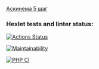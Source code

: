 

[Аскинема 5 шаг](https://asciinema.org/a/Ygq81Tvq2gKwm96VMr8pVlFz6)

### Hexlet tests and linter status:
[![Actions Status](https://github.com/qwelp/php-project-lvl1/workflows/hexlet-check/badge.svg)](https://github.com/qwelp/php-project-lvl1/actions)

[![Maintainability](https://api.codeclimate.com/v1/badges/a99a88d28ad37a79dbf6/maintainability)](https://codeclimate.com/github/codeclimate/codeclimate/maintainability)

[![PHP CI](https://github.com/qwelp/php-project-lvl1/actions/workflows/workflow.yml/badge.svg)](https://github.com/qwelp/php-project-lvl1/actions/workflows/workflow.yml)

